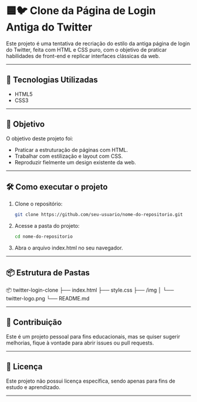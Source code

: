 # 🟦🐦 Clone da Página de Login Antiga do Twitter

Este projeto é uma tentativa de recriação do estilo da antiga página de login do Twitter, feita com HTML e CSS puro, com o objetivo de praticar habilidades de front-end e replicar interfaces clássicas da web.

---

## 🚀 Tecnologias Utilizadas

- HTML5  
- CSS3

---

## 🎯 Objetivo

O objetivo deste projeto foi:

- Praticar a estruturação de páginas com HTML.
- Trabalhar com estilização e layout com CSS.
- Reproduzir fielmente um design existente da web.

---

## 🛠️ Como executar o projeto

1. Clone o repositório:

   ```bash
   git clone https://github.com/seu-usuario/nome-do-repositorio.git

2. Acesse a pasta do projeto:

   ```bash
   cd nome-do-repositorio

3. Abra o arquivo index.html no seu navegador.

---

## 📦 Estrutura de Pastas

📦 twitter-login-clone
├── index.html
├── style.css
├── /img
│   └── twitter-logo.png
└── README.md

---

## 🤝 Contribuição

Este é um projeto pessoal para fins educacionais, mas se quiser sugerir melhorias, fique à vontade para abrir issues ou pull requests.

---

## 📝 Licença

Este projeto não possui licença específica, sendo apenas para fins de estudo e aprendizado.

---
